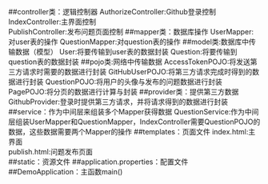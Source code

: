 ##controller类：逻辑控制器
AuthorizeController:Github登录控制  
IndexController:主界面控制  
PublishController:发布问题页面控制
##mapper类：数据库操作
UserMapper:对user表的操作
QuestionMapper:对question表的操作
##model类:数据库中传输数据（模型）
User:将要传输到user表的数据封装
Question:将要传输到question表的数据封装
##pojo类:网络中传输数据
AccessTokenPOJO:将发送第三方请求时需要的数据进行封装
GitHubUserPOJO:将第三方请求完成时得到的数据进行封装
QuestionPOJO:将用户的头像与发布的问题数据进行封装
PagePOJO:将分页的数据进行计算与封装
##provider类：提供第三方数据
GithubProvider:登录时提供第三方请求，并将请求得到的数据进行封装
##service：作为中间层来组装多个Mapper获得数据
QuestionService:作为中间层组装UserMapper和QuestionMapper，IndexController需要QuestionPOJO的数据，这些数据需要两个Mapper的操作
##templates：页面文件
index.html:主界面  
publish.html:问题发布页面  
##static：资源文件
##application.properties：配置文件
##DemoApplication：主函数main()